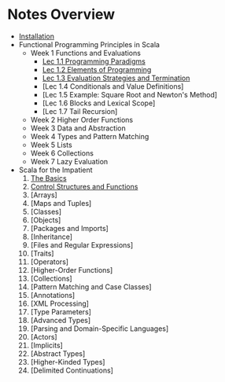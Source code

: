 # Notes Overview

- [Installation](install.md)
- Functional Programming Principles in Scala
    - Week 1 Functions and Evaluations
        - [Lec 1.1 Programming Paradigms](week-1-1.md)
        - [Lec 1.2 Elements of Programming](week-1-2.md)
        - [Lec 1.3 Evaluation Strategies and Termination](week-1-3.md)
        - [Lec 1.4 Conditionals and Value Definitions]
        - [Lec 1.5 Example: Square Root and Newton's Method]
        - [Lec 1.6 Blocks and Lexical Scope]
        - [Lec 1.7 Tail Recursion]
    - Week 2 Higher Order Functions
    - Week 3 Data and Abstraction
    - Week 4 Types and Pattern Matching
    - Week 5 Lists
    - Week 6 Collections
    - Week 7 Lazy Evaluation
- Scala for the Impatient
    1. [The Basics](impatient-ch-1.md)
    2. [Control Structures and Functions](impatient-ch-2.md)
    3. [Arrays]
    4. [Maps and Tuples]
    5. [Classes]
    6. [Objects]
    7. [Packages and Imports]
    8. [Inheritance]
    9. [Files and Regular Expressions]
    10. [Traits]
    11. [Operators]
    12. [Higher-Order Functions]
    13. [Collections]
    14. [Pattern Matching and Case Classes]
    15. [Annotations]
    16. [XML Processing]
    17. [Type Parameters]
    18. [Advanced Types]
    19. [Parsing and Domain-Specific Languages]
    20. [Actors]
    21. [Implicits]
    22. [Abstract Types]
    23. [Higher-Kinded Types]
    24. [Delimited Continuations]
